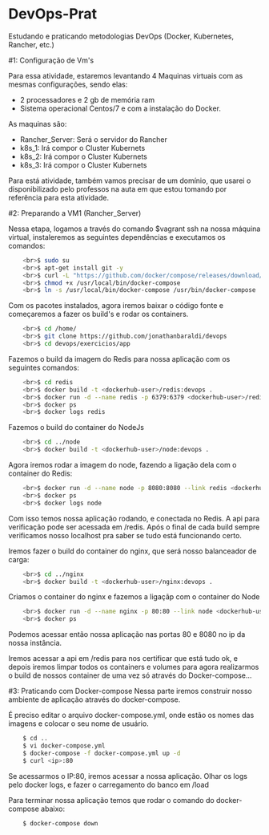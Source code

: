 # DevOps-Prat
Estudando e praticando metodologias DevOps (Docker, Kubernetes, Rancher, etc.)

#1: Configuração de Vm's

Para essa atividade, estaremos levantando 4 Maquinas virtuais com as mesmas configurações, sendo elas:
- 2 processadores e 2 gb de memória ram
- Sistema operacional Centos/7 e com a instalação do Docker. 

As maquinas são:
- Rancher_Server: Será o servidor do Rancher
- k8s_1: Irá compor o Cluster Kubernets
- k8s_2: Irá compor o Cluster Kubernets
- k8s_3: Irá compor o Cluster Kubernets

Para está atividade, também vamos precisar de um domínio, que usarei o disponibilizado pelo professos na auta em que estou tomando por referência para esta atividade.

#2: Preparando a VM1 (Rancher_Server)

Nessa etapa, logamos a través do comando $vagrant ssh na nossa máquina virtual, instaleremos as seguintes dependências e executamos os comandos: 
```sh
    <br>$ sudo su
    <br>$ apt-get install git -y
    <br>$ curl -L "https://github.com/docker/compose/releases/download/1.25.5/docker-compose-$(uname -s)-$(uname -m)" -o /usr/local/bin/docker-compose
    <br>$ chmod +x /usr/local/bin/docker-compose
    <br>$ ln -s /usr/local/bin/docker-compose /usr/bin/docker-compose
```

Com os pacotes instalados, agora iremos baixar o código fonte e começaremos a fazer os build's e rodar os containers.
```sh
    <br>$ cd /home/
    <br>$ git clone https://github.com/jonathanbaraldi/devops
    <br>$ cd devops/exercicios/app
```

Fazemos o build da imagem do Redis para nossa aplicação com os seguintes comandos:
```sh
    <br>$ cd redis
    <br>$ docker build -t <dockerhub-user>/redis:devops .
    <br>$ docker run -d --name redis -p 6379:6379 <dockerhub-user>/redis:devops
    <br>$ docker ps
    <br>$ docker logs redis
```

Fazemos o build do container do NodeJs
```sh
    <br>$ cd ../node
    <br>$ docker build -t <dockerhub-user>/node:devops .
```

Agora iremos rodar a imagem do node, fazendo a ligação dela com o container do Redis:
```sh
    <br>$ docker run -d --name node -p 8080:8080 --link redis <dockerhub-user>/node:devops
    <br>$ docker ps 
    <br>$ docker logs node
```

Com isso temos nossa aplicação rodando, e conectada no Redis. A api para verificação pode ser acessada em /redis. Após o final de cada build sempre verificamos nosso localhost pra saber se tudo está funcionando certo.

Iremos fazer o build do container do nginx, que será nosso balanceador de carga:
```sh
    <br>$ cd ../nginx
    <br>$ docker build -t <dockerhub-user>/nginx:devops .
```

Criamos o container do nginx e fazemos a ligaçãp com o container do Node
```sh
    <br>$ docker run -d --name nginx -p 80:80 --link node <dockerhub-user>/nginx:devops
    <br>$ docker ps
```

Podemos acessar então nossa aplicação nas portas 80 e 8080 no ip da nossa instância.

Iremos acessar a api em /redis para nos certificar que está tudo ok, e depois iremos limpar todos os containers e volumes para agora realizarmos o build de nossos container de uma vez só através do Docker-compose...

#3: Praticando com Docker-compose
Nessa parte iremos construir nosso ambiente de aplicação através do docker-compose.

É preciso editar o arquivo docker-compose.yml, onde estão os nomes das imagens e colocar o seu nome de usuário.
```sh
    $ cd ..
    $ vi docker-compose.yml
    $ docker-compose -f docker-compose.yml up -d
    $ curl <ip>:80
```

Se acessarmos o IP:80, iremos acessar a nossa aplicação. Olhar os logs pelo docker logs, e fazer o carregamento do banco em /load

Para terminar nossa aplicação temos que rodar o comando do docker-compose abaixo:
```sh
    $ docker-compose down
```
